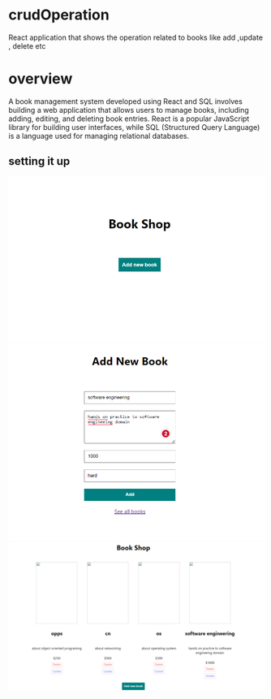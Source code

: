 # crudOperation
React application that shows the operation related to books like add ,update , delete etc 

# overview
A book management system developed using React and SQL involves building a web application that allows users to manage books, including adding, editing, and deleting book entries. React is a popular JavaScript library for building user interfaces, while SQL (Structured Query Language) is a language used for managing relational databases.

## setting it up

![App UI](gitimages/booksytem.png)
![App UI](gitimages/booksytem1.png)
![App UI](gitimages/booksytem2.png)





